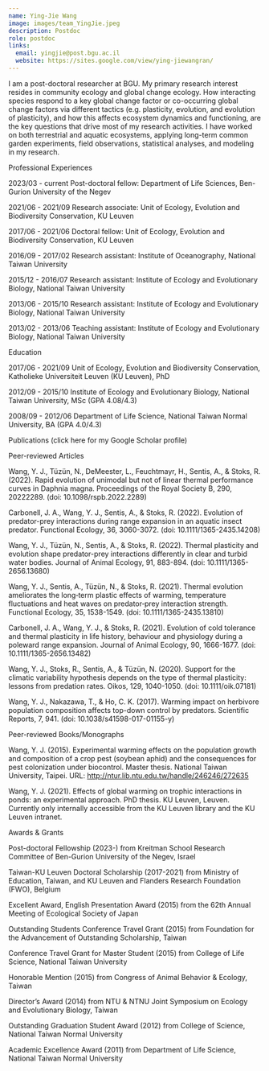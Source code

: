 ```yaml
---
name: Ying-Jie Wang
image: images/team_YingJie.jpeg
description: Postdoc
role: postdoc
links:
  email: yingjie@post.bgu.ac.il
  website: https://sites.google.com/view/ying-jiewangran/
---
```


<!-- I am a post-doctoral researcher at BGU. My research interests revolve around global change, stress ecology, community ecology, and eco-evolutionary feedbacks. Apart from research I enjoy walking in nature, music, cooking and drawing. -->

I am a post-doctoral researcher at BGU. My primary research interest resides in community ecology and global change ecology. How interacting species respond to a key global change factor or co-occurring global change factors via different tactics (e.g. plasticity, evolution, and evolution of plasticity), and how this affects ecosystem dynamics and functioning, are the key questions that drive most of my research activities. I have worked on both terrestrial and aquatic ecosystems, applying long-term common garden experiments, field observations, statistical analyses, and modeling in my research.

Professional Experiences

2023/03 - current	Post-doctoral fellow: Department of Life Sciences, Ben-Gurion University of the Negev 

2021/06 - 2021/09	Research associate: Unit of Ecology, Evolution and Biodiversity Conservation, KU Leuven

2017/06 - 2021/06	Doctoral fellow: Unit of Ecology, Evolution and Biodiversity Conservation, KU Leuven

2016/09 - 2017/02	Research assistant: Institute of Oceanography, National Taiwan University

2015/12 - 2016/07	Research assistant: Institute of Ecology and Evolutionary Biology, National Taiwan University

2013/06 - 2015/10	Research assistant: Institute of Ecology and Evolutionary Biology, National Taiwan University

2013/02 - 2013/06	Teaching assistant: Institute of Ecology and Evolutionary Biology, National Taiwan University


Education

2017/06 - 2021/09   Unit of Ecology, Evolution and Biodiversity Conservation, Katholieke Universiteit Leuven (KU Leuven), PhD

2012/09 - 2015/10   Institute of Ecology and Evolutionary Biology, National Taiwan University, MSc (GPA 4.08/4.3)

2008/09 - 2012/06   Department of Life Science, National Taiwan Normal University, BA (GPA 4.0/4.3)

Publications (click here for my Google Scholar profile)

Peer-reviewed Articles

Wang, Y. J., Tüzün, N., DeMeester, L., Feuchtmayr, H., Sentis, A., & Stoks, R. (2022). Rapid evolution of unimodal but not of linear thermal performance curves in Daphnia magna. Proceedings of the Royal Society B,  290, 20222289. (doi: 10.1098/rspb.2022.2289)

Carbonell, J. A., Wang, Y. J., Sentis, A., & Stoks, R. (2022). Evolution of predator-prey interactions during range expansion in an aquatic insect predator. Functional Ecology, 36, 3060-3072. (doi: 10.1111/1365-2435.14208)

Wang, Y. J., Tüzün, N., Sentis, A., & Stoks, R. (2022). Thermal plasticity and evolution shape predator-prey interactions differently in clear and turbid water bodies. Journal of Animal Ecology, 91, 883-894. (doi: 10.1111/1365-2656.13680)

Wang, Y. J., Sentis, A., Tüzün, N., & Stoks, R. (2021). Thermal evolution ameliorates the long‐term plastic effects of warming, temperature fluctuations and heat waves on predator‐prey interaction strength. Functional Ecology, 35, 1538-1549. (doi: 10.1111/1365-2435.13810)

Carbonell, J. A., Wang, Y. J., & Stoks, R. (2021). Evolution of cold tolerance and thermal plasticity in life history, behaviour and physiology during a poleward range expansion. Journal of Animal Ecology, 90, 1666-1677. (doi: 10.1111/1365-2656.13482)

Wang, Y. J., Stoks, R., Sentis, A., & Tüzün, N. (2020). Support for the climatic variability hypothesis depends on the type of thermal plasticity: lessons from predation rates. Oikos, 129, 1040-1050. (doi: 10.1111/oik.07181)

Wang, Y. J., Nakazawa, T., & Ho, C. K. (2017). Warming impact on herbivore population composition affects top-down control by predators. Scientific Reports, 7, 941. (doi: 10.1038/s41598-017-01155-y)


Peer-reviewed Books/Monographs

Wang, Y. J. (2015). Experimental warming effects on the population growth and composition of a crop pest (soybean aphid) and the consequences for pest colonization under biocontrol. Master thesis. National Taiwan University, Taipei. URL: http://ntur.lib.ntu.edu.tw/handle/246246/272635

Wang, Y. J. (2021). Effects of global warming on trophic interactions in ponds: an experimental approach. PhD thesis. KU Leuven, Leuven. Currently only internally accessible from the KU Leuven library and the KU Leuven intranet.


Awards & Grants

Post-doctoral Fellowship (2023-) from Kreitman School Research Committee of Ben-Gurion University of the Negev, Israel

Taiwan-KU Leuven Doctoral Scholarship (2017-2021) from Ministry of Education, Taiwan, and KU Leuven and Flanders Research Foundation (FWO), Belgium

Excellent Award, English Presentation Award (2015) from the 62th Annual Meeting of Ecological Society of Japan

Outstanding Students Conference Travel Grant (2015) from Foundation for the Advancement of Outstanding Scholarship, Taiwan

Conference Travel Grant for Master Student (2015) from College of Life Science, National Taiwan University

Honorable Mention (2015) from Congress of Animal Behavior & Ecology, Taiwan

Director’s Award (2014) from NTU & NTNU Joint Symposium on Ecology and Evolutionary Biology, Taiwan

Outstanding Graduation Student Award (2012) from College of Science, National Taiwan Normal University

Academic Excellence Award (2011) from Department of Life Science, National Taiwan Normal University 
